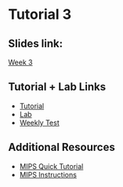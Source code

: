 # Tutorial 3

## Slides link:
[Week 3]()

## Tutorial + Lab Links
- [Tutorial]()
- [Lab]()
- [Weekly Test]()
## Additional Resources
- [MIPS Quick Tutorial]()
- [MIPS Instructions]()
